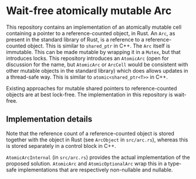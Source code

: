 # Wait-free atomically mutable Arc

This repository contains an implementation of an atomically mutable cell containing a pointer to a reference-counted object, in Rust.
An `Arc`, as present in the standard library of Rust, is a reference to a reference-counted object. This is similar to `shared_ptr` in C++.
The `Arc` itself is immutable. This can be made mutable by wrapping it in a `Mutex`, but that introduces locks.
This repository introduces an `AtomicArc`
(open for discussion for the name, but `AtomicArc` or `ArcCell` would be consistent with other mutable objects in the standard library)
which does allows updates in a thread-safe way. This is similar to `atomic<shared_ptr<T>>` in C++.

Existing approaches for mutable shared pointers to reference-counted objects are at best lock-free.
The implementation in this repository is wait-free.

## Implementation details
Note that the reference count of a reference-counted object is stored together with the object in Rust (see `ArcObject` in `src/arc.rs`),
whereas this is stored separately in a control block in C++.

`AtomicArcInternal` (in `src/arc.rs`) provides the actual implementation of the proposed solution.
`AtomicArc` and `AtomicOptionalArc` wrap this in a type-safe implementations that are respectively non-nullable and nullable.
